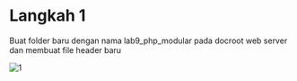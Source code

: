 # Langkah 1

Buat folder baru dengan nama lab9_php_modular pada docroot web server dan membuat file header baru

![1](https://user-images.githubusercontent.com/81844622/121769746-8d850900-cb8f-11eb-998c-42ec9bfa5164.jpg)
